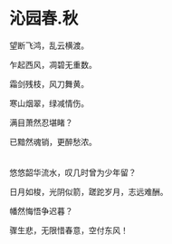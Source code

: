 # 沁园春.秋

望断飞鸿，乱云横渡。

乍起西风，凋碧无重数。

霜剑残枝，风刀舞黄。

寒山烟翠，绿减情伤。

满目萧然忍堪睹？

已黯然魂销，更醉愁浓。　

　　　\
悠悠韶华流水，叹几时曾为少年留？

日月如梭，光阴似箭，蹉跎岁月，志远难酬。

幡然悔悟争迟暮？

骤生悲，无限惜春意，空付东风！
